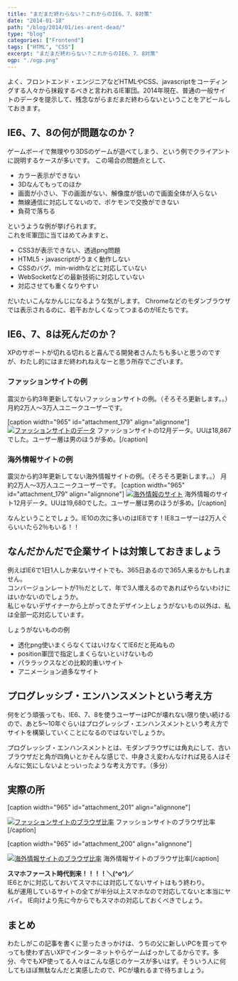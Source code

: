 ```yaml
---
title: "まだまだ終わらない？これからのIE6、7、8対策"
date: "2014-01-18"
path: "/blog/2014/01/ies-arent-dead/"
type: "blog"
categories: ["Frontend"]
tags: ["HTML", "CSS"]
excerpt: "まだまだ終わらない？これからのIE6、7、8対策"
ogp: "./ogp.png"
---
```


よく、フロントエンド・エンジニアなどHTMLやCSS、javascriptをコーディングする人々から抹殺するべきと言われるIE軍団。2014年現在、普通の一般サイトのデータを提示して、残念ながらまだまだ終わらないということをアピールしておきます。

## IE6、7、8の何が問題なのか？

ゲームボーイで無理やり3DSのゲームが遊べてしまう、という例でクライアントに説明するケースが多いです。 この場合の問題点として、

- カラー表示ができない
- 3Dなんてもってのほか
- 画面が小さい、下の画面がない、解像度が低いので画面全体が入らない
- 無線通信に対応してないので、ポケモンで交換ができない
- 負荷で落ちる

というような例が挙げられます。   
 これをIE軍団に当てはめてみますと、

- CSS3が表示できない、透過png問題
- HTML5・javascriptがうまく動作しない
- CSSのバグ、min-widthなどに対応していない
- WebSocketなどの最新技術に対応していない
- 対応させても重くなりやすい

だいたいこんなかんじになるような気がします。 Chromeなどのモダンブラウザでは表示されるのに、若干おかしくなってつまるのがIEたちです。

## IE6、7、8は死んだのか？

XPのサポートが切れる切れると喜んでる開発者さんたちも多いと思うのですが、わたし的にはまだ終われねえなーと思う所存でございます。

### ファッションサイトの例

震災から約3年更新してないファッションサイトの例。（そろそろ更新します。。） 月約2万人～3万人ユニークユーザーです。

[caption width="965" id="attachment_179" align="alignnone"] [![ファッションサイトのデータ](https://tanshio.net/wp-content/uploads/pattern-2.png)](https://tanshio.net/wp-content/uploads/pattern-2.png) ファッションサイトの12月データ。UUは18,867でした。ユーザー層は男のほうが多め。[/caption]

### 海外情報サイトの例

震災から約3年更新してない海外情報サイトの例。（そろそろ更新します。。） 月約2万人～3万人ユニークユーザーです。 [caption width="965" id="attachment_179" align="alignnone"] [![海外情報のサイト](https://tanshio.net/wp-content/uploads/pattern-1.png)](https://tanshio.net/wp-content/uploads/pattern-1.png) 海外情報のサイト12月データ。UUは19,680でした。ユーザー層は男のほうが多め。[/caption]

なんということでしょう。IE10の次に多いのはIE8です！IE8ユーザーは2万人ぐらいいたら2％もいる！！

## なんだかんだで企業サイトは対策しておきましょう

例えばIE6で1日1人しか来ないサイトでも、365日あるので365人来るかもしれません。   
 コンバージョンレートが1％だとして、年で3人増えるのであればやらないわけにはいかないのでしょうか。   
 私じゃないデザイナーから上がってきたデザイン上しょうがないもの以外は、私は全部一応対応しています。

しょうがないものの例

- 透化png使いまくらなくてはいけなくてIE6だと死ぬもの
- position軍団で指定しまくらないといけないもの
- パララックスなどの比較的重いサイト
- アニメーション過多なサイト

## プログレッシブ・エンハンスメントという考え方

何をどう頑張っても、IE6、7、8を使うユーザーはPCが壊れない限り使い続けるので、あと5～10年ぐらいはプログレッシブ・エンハンスメントという考え方でサイトを構築していくことになるのではないでしょうか。

プログレッシブ・エンハンスメントとは、モダンブラウザには角丸にして、古いブラウザだと角が四角いとかそんな感じで、中身さえ変わんなければ見る人はそんなに気にしないよとっいったような考え方です。（多分）

## 実際の所

[caption width="965" id="attachment_201" align="alignnone"]

[![ファッションサイトのブラウザ比率](https://tanshio.net/wp-content/uploads/pattern1-2.png)](https://tanshio.net/wp-content/uploads/pattern1-2.png) ファッションサイトのブラウザ比率[/caption]

[caption width="965" id="attachment_200" align="alignnone"]

[![海外情報サイトのブラウザ比率](https://tanshio.net/wp-content/uploads/pattern2-2.png)](https://tanshio.net/wp-content/uploads/pattern2-2.png) 海外情報サイトのブラウザ比率[/caption]

**スマホファースト時代到来！！！！＼(^o^)／**  
 IE6とかに対応しておいてスマホには対応してないサイトはもう終わり。   
 私が運用しているサイトの全てが半分以上スマホなので対応してないと本当にヤバイ。 IE向けより先に今からでもスマホの対応しておくべきでしょう。

## まとめ

わたしがこの記事を書くに至ったきっかけは、うちの父に新しいPCを買ってやっても使わず古いXPでインターネットやらゲームばっかしてるからです。多分、今でもXP使ってる人々はこんな感じのケースが多いはず。そういう人に何してもほぼ無駄なんだと実感したので、PCが壊れるまで待ちましょう。
